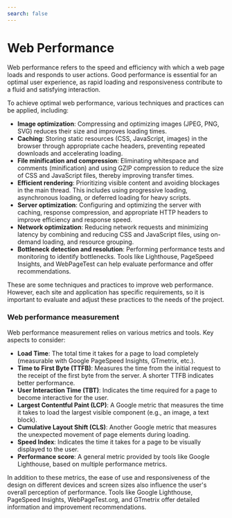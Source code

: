 ```yaml
---
search: false
---
```


# Web Performance

Web performance refers to the speed and efficiency with which a web page loads and responds to user actions. Good performance is essential for an optimal user experience, as rapid loading and responsiveness contribute to a fluid and satisfying interaction.

To achieve optimal web performance, various techniques and practices can be applied, including:

- **Image optimization**: Compressing and optimizing images (JPEG, PNG, SVG) reduces their size and improves loading times.
- **Caching**: Storing static resources (CSS, JavaScript, images) in the browser through appropriate cache headers, preventing repeated downloads and accelerating loading.
- **File minification and compression**: Eliminating whitespace and comments (minification) and using GZIP compression to reduce the size of CSS and JavaScript files, thereby improving transfer times.
- **Efficient rendering**: Prioritizing visible content and avoiding blockages in the main thread. This includes using progressive loading, asynchronous loading, or deferred loading for heavy scripts.
- **Server optimization**: Configuring and optimizing the server with caching, response compression, and appropriate HTTP headers to improve efficiency and response speed.
- **Network optimization**: Reducing network requests and minimizing latency by combining and reducing CSS and JavaScript files, using on-demand loading, and resource grouping.
- **Bottleneck detection and resolution**: Performing performance tests and monitoring to identify bottlenecks. Tools like Lighthouse, PageSpeed Insights, and WebPageTest can help evaluate performance and offer recommendations.

These are some techniques and practices to improve web performance. However, each site and application has specific requirements, so it is important to evaluate and adjust these practices to the needs of the project.

### Web performance measurement

Web performance measurement relies on various metrics and tools. Key aspects to consider:

- **Load Time**: The total time it takes for a page to load completely (measurable with Google PageSpeed Insights, GTmetrix, etc.).
- **Time to First Byte (TTFB)**: Measures the time from the initial request to the receipt of the first byte from the server. A shorter TTFB indicates better performance.
- **User Interaction Time (TBT)**: Indicates the time required for a page to become interactive for the user.
- **Largest Contentful Paint (LCP)**: A Google metric that measures the time it takes to load the largest visible component (e.g., an image, a text block).
- **Cumulative Layout Shift (CLS)**: Another Google metric that measures the unexpected movement of page elements during loading.
- **Speed Index**: Indicates the time it takes for a page to be visually displayed to the user.
- **Performance score**: A general metric provided by tools like Google Lighthouse, based on multiple performance metrics.

In addition to these metrics, the ease of use and responsiveness of the design on different devices and screen sizes also influence the user's overall perception of performance. Tools like Google Lighthouse, PageSpeed Insights, WebPageTest.org, and GTmetrix offer detailed information and improvement recommendations.